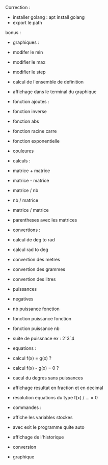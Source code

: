 Correction :

 - installer golang : apt install golang
 - export le path

bonus :

 - graphiques :

  - modifer le min 
  - modifier le max
  - modifier le step
  - calcul de l'ensemble de definition
  - affichage dans le terminal du graphique

 - fonction ajoutes :

  - fonction inverse
  - fonction abs
  - fonction racine carre
  - fonction exponentielle

 - couleures

 - calculs :

 - matrice + matrice
 - matrice - matrice
 - matrice / nb
 - nb / matrice
 - matrice / matrice
 - parentheses avec les matrices

 - convertions :

  - calcul de deg to rad
  - calcul rad to deg
  - convertion des metres
  - convertion des grammes
  - convertion des litres

 - puissances

  - negatives
  - nb puissance fonction
  - fonction puissance fonction
  - fonction puissance nb
  - suite de puissnace ex : 2ˆ3ˆ4

 - equations :

  - calcul f(x) = g(x) ?
  - calcul f(x) - g(x) = 0 ?
  - cacul du degres sans puissances
  - affichage resultat en fraction et en decimal
  - resolution equations du type f(x) / ... = 0

 - commandes :

  - affiche les variables stockes
  - avec exit le programme quite auto
  - affichage de l'historique
  - conversion
  - graphique
